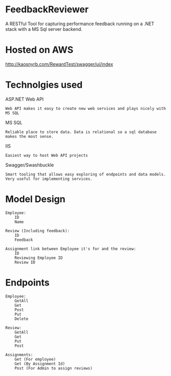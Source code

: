 # FeedbackReviewer
A RESTful Tool for capturing performance feedback running on a .NET stack with a MS Sql server backend.

# Hosted on AWS
http://kaosnyrb.com/RewardTest/swagger/ui/index


# Technolgies used

ASP.NET Web API

    Web API makes it easy to create new web services and plays nicely with MS SQL

MS SQL

    Reliable place to store data. Data is relational so a sql database makes the most sense.

IIS

    Easiest way to host Web API projects

Swagger/Swashbuckle

    Smart tooling that allows easy exploring of endpoints and data models. Very useful for implementing services.

# Model Design

	Employee:
		ID
		Name

	Review (Including feedback):
		ID
		Feedback

    Assignment link between Employee it's for and the review:
		ID
		Reviewing Employee ID
		Review ID

# Endpoints
    Employee:
		GetAll
		Get
		Post
		Put
		Delete

	Review:
		GetAll
		Get
		Put
		Post

	Assignments:
		Get (For employee)
		Get (By Assignment Id)
		Post (For Admin to assign reviews)


